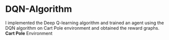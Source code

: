 # DQN-Algorithm
I implemented the Deep Q-learning algorithm and trained an agent using the DQN algorithm on Cart Pole environment and obtained the reward graphs. **Cart Pole** Environment
